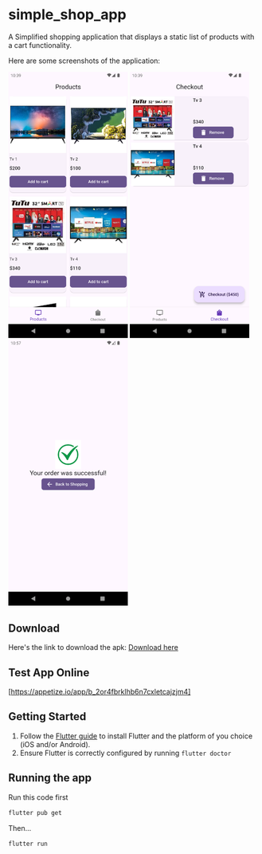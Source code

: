 # simple_shop_app

A Simplified shopping application that displays a static list of products with a cart functionality.

Here are some screenshots of the application:

<img src="screenshots/2024-07-06 22-39-06 High Res Screenshot.png" width="240">
<img src="screenshots/2024-07-06 22-39-27 High Res Screenshot.png" width="240">
<img src="screenshots/2024-07-06 22-57-49 High Res Screenshot.png" width="240">

## Download
Here's the link to download the apk:
[Download here](https://github.com/Joshokelola/simple_shop_app/releases/download/V1.0.0/app-release.apk)

## Test App Online
[https://appetize.io/app/b_2or4fbrklhb6n7cxletcajzjm4]

## Getting Started
1. Follow the [Flutter guide](https://docs.flutter.dev/get-started/install) to
   install Flutter and the platform of you choice (iOS and/or Android).
2. Ensure Flutter is correctly configured by running `flutter doctor`

## Running the app
Run this code first
```sh
flutter pub get
```
Then...
```sh
flutter run
```
